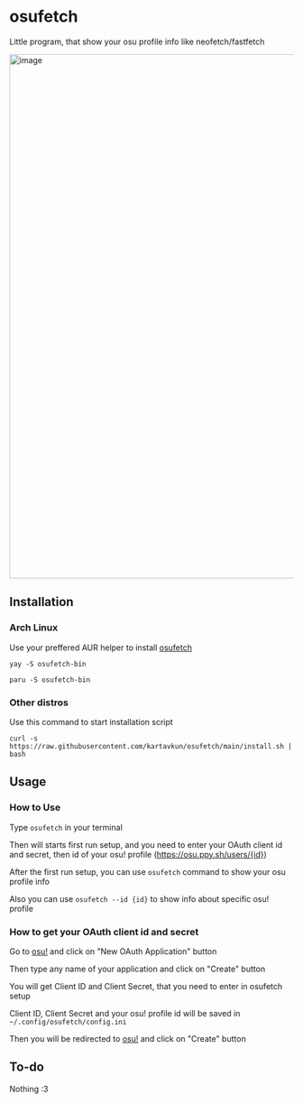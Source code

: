 # osufetch
Little program, that show your osu profile info like neofetch/fastfetch

<img width="657" height="930" alt="image" src="https://github.com/user-attachments/assets/4ebdc053-7537-45a9-9319-89bf182560eb" />

## Installation

### Arch Linux
Use your preffered AUR helper to install [osufetch](https://aur.archlinux.org/packages/osufetch-bin)
```
yay -S osufetch-bin
```
```
paru -S osufetch-bin
```

### Other distros
Use this command to start installation script
```
curl -s https://raw.githubusercontent.com/kartavkun/osufetch/main/install.sh | bash
```

## Usage

### How to Use
Type `osufetch` in your terminal

Then will starts first run setup, and you need to enter your OAuth client id and secret, then id of your osu! profile (https://osu.ppy.sh/users/{id})

After the first run setup, you can use `osufetch` command to show your osu profile info

Also you can use `osufetch --id {id}` to show info about specific osu! profile

### How to get your OAuth client id and secret
Go to [osu!](https://osu.ppy.sh/home/account/edit) and click on "New OAuth Application" button

Then type any name of your application and click on "Create" button

You will get Client ID and Client Secret, that you need to enter in osufetch setup

Client ID, Client Secret and your osu! profile id will be saved in `~/.config/osufetch/config.ini`

Then you will be redirected to [osu!](https://osu.ppy.sh/oauth/applications) and click on "Create" button

## To-do
Nothing :3
